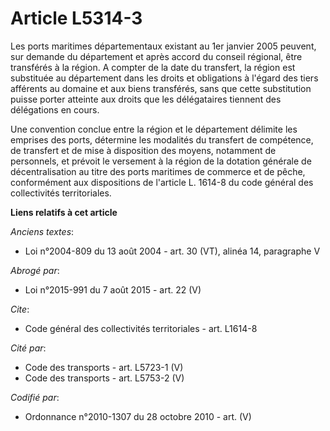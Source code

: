 # Article L5314-3

Les ports maritimes départementaux existant au 1er janvier 2005 peuvent, sur demande du département et après accord du
conseil régional, être transférés à la région. A compter de la date du transfert, la région est substituée au département
dans les droits et obligations à l'égard des tiers afférents au domaine et aux biens transférés, sans que cette substitution
puisse porter atteinte aux droits que les délégataires tiennent des délégations en cours. 

Une convention conclue entre la région et le département délimite les emprises des ports, détermine les modalités du
transfert de compétence, de transfert et de mise à disposition des moyens, notamment de personnels, et prévoit le versement à
la région de la dotation générale de décentralisation au titre des ports maritimes de commerce et de pêche, conformément aux
dispositions de l'article L. 1614-8 du code général des collectivités territoriales.

**Liens relatifs à cet article**

_Anciens textes_:

  - Loi n°2004-809 du 13 août 2004 - art. 30 (VT), alinéa 14, paragraphe V

_Abrogé par_:

  - Loi n°2015-991 du 7 août 2015 - art. 22 (V)

_Cite_:

  - Code général des collectivités territoriales - art. L1614-8

_Cité par_:

  - Code des transports - art. L5723-1 (V)
  - Code des transports - art. L5753-2 (V)

_Codifié par_:

  - Ordonnance n°2010-1307 du 28 octobre 2010 - art. (V)
